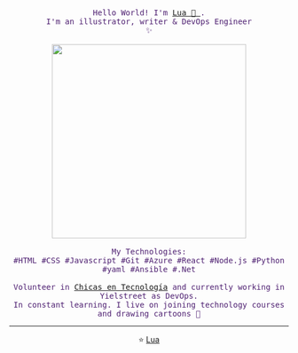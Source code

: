 <p align="center" style= "color: #4F2172">
  <br>
  <br>
  <samp>Hello World! I'm <a href="https://www.twitter.com/marscapola">Lua 🌙 </a>.<br> I'm an illustrator, writer & DevOps Engineer
  <br>✨
  <br>
  <br>
  <img src="https://i.pinimg.com/originals/1d/a9/5f/1da95f2772172922fae47deb21ed74cc.gif" width="350" />
  <br>
  <br> My Technologies:
  <br> #HTML #CSS #Javascript #Git #Azure #React #Node.js #Python #yaml #Ansible #.Net 
  <br>  
  <br> Volunteer in <a href="https://chicasentecnologia.org">Chicas en Tecnología</a> and currently working in Yielstreet as DevOps.
  <br> In constant learning. I live on joining technology courses and drawing cartoons 🎨
</p>

---
<p align="center">⭐️  <a href="https://github.com/MartinaScapola">Lua</a></p>

<!--
**MartinaScapola/MartinaScapola** is a ✨ _special_ ✨ repository because its `README.md` (this file) appears on your GitHub profile.

Here are some ideas to get you started:

- 🔭 I’m currently working on ...
- 🌱 I’m currently learning ...
- 👯 I’m looking to collaborate on ...
- 🤔 I’m looking for help with ...
- 💬 Ask me about ...
- 📫 How to reach me: ...
- 😄 Pronouns: ...
- ⚡ Fun fact: ...
-->

